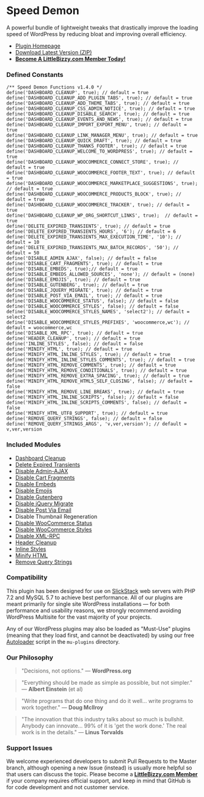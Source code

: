 # Speed Demon

A powerful bundle of lightweight tweaks that drastically improve the loading speed of WordPress by reducing bloat and improving overall efficiency.

* [Plugin Homepage](https://www.littlebizzy.com/plugins/speed-demon)
* [Download Latest Version (ZIP)](https://github.com/littlebizzy/speed-demon/archive/v1.4.0.zip)
* [**Become A LittleBizzy.com Member Today!**](https://www.littlebizzy.com/members)

### Defined Constants

    /** Speed Demon Functions v1.4.0 */
    define('DASHBOARD_CLEANUP', true); // default = true
    define('DASHBOARD_CLEANUP_ADD_PLUGIN_TABS', true); // default = true
    define('DASHBOARD_CLEANUP_ADD_THEME_TABS', true); // default = true
    define('DASHBOARD_CLEANUP_CSS_ADMIN_NOTICE', true); // default = true
    define('DASHBOARD_CLEANUP_DISABLE_SEARCH', true); // default = true
    define('DASHBOARD_CLEANUP_EVENTS_AND_NEWS', true); // default = true
    define('DASHBOARD_CLEANUP_IMPORT_EXPORT_MENU', true); // default = true
    define('DASHBOARD_CLEANUP_LINK_MANAGER_MENU', true); // default = true
    define('DASHBOARD_CLEANUP_QUICK_DRAFT', true); // default = true
    define('DASHBOARD_CLEANUP_THANKS_FOOTER', true); // default = true
    define('DASHBOARD_CLEANUP_WELCOME_TO_WORDPRESS', true); // default = true
    define('DASHBOARD_CLEANUP_WOOCOMMERCE_CONNECT_STORE', true); // default = true
    define('DASHBOARD_CLEANUP_WOOCOMMERCE_FOOTER_TEXT', true); // default = true
    define('DASHBOARD_CLEANUP_WOOCOMMERCE_MARKETPLACE_SUGGESTIONS', true); // default = true
    define('DASHBOARD_CLEANUP_WOOCOMMERCE_PRODUCTS_BLOCK', true); // default = true
    define('DASHBOARD_CLEANUP_WOOCOMMERCE_TRACKER', true); // default = true
    define('DASHBOARD_CLEANUP_WP_ORG_SHORTCUT_LINKS', true);  // default = true
    define('DELETE_EXPIRED_TRANSIENTS', true); // default = true
    define('DELETE_EXPIRED_TRANSIENTS_HOURS', '6'); // default = 6
    define('DELETE_EXPIRED_TRANSIENTS_MAX_EXECUTION_TIME', '10'); // default = 10
    define('DELETE_EXPIRED_TRANSIENTS_MAX_BATCH_RECORDS', '50'); // default = 50
    define('DISABLE_ADMIN_AJAX', false); // default = false
    define('DISABLE_CART_FRAGMENTS', true); // default = true
    define('DISABLE_EMBEDS', true);// default = true
    define('DISABLE_EMBEDS_ALLOWED_SOURCES', 'none'); // default = (none)
    define('DISABLE_EMOJIS', true); // default = true
    define('DISABLE_GUTENBERG', true); // default = true
    define('DISABLE_JQUERY_MIGRATE', true); // default = true
    define('DISABLE_POST_VIA_EMAIL', true); // default = true
    define('DISABLE_WOOCOMMERCE_STATUS', false); // default = false
    define('DISABLE_WOOCOMMERCE_STYLES', false); // default = false
    define('DISABLE_WOOCOMMERCE_STYLES_NAMES', 'select2'); // default = select2
    define('DISABLE_WOOCOMMERCE_STYLES_PREFIXES', 'woocommerce,wc'); // default = woocommerce,wc
    define('DISABLE_XML_RPC', true); // default = true
    define('HEADER_CLEANUP', true); // default = true
    define('INLINE_STYLES', false); // default = false
    define('MINIFY_HTML', true); // default = true
    define('MINIFY_HTML_INLINE_STYLES', true); // default = true
    define('MINIFY_HTML_INLINE_STYLES_COMMENTS', true); // default = true
    define('MINIFY_HTML_REMOVE_COMMENTS', true); // default = true
    define('MINIFY_HTML_REMOVE_CONDITIONALS', true); // default = true
    define('MINIFY_HTML_REMOVE_EXTRA_SPACING', true); // default = true
    define('MINIFY_HTML_REMOVE_HTML5_SELF_CLOSING', false); // default = false
    define('MINIFY_HTML_REMOVE_LINE_BREAKS', true); // default = true
    define('MINIFY_HTML_INLINE_SCRIPTS', false); // default = false
    define('MINIFY_HTML_INLINE_SCRIPTS_COMMENTS', false); // default = false
    define('MINIFY_HTML_UTF8_SUPPORT', true); // default = true
    define('REMOVE_QUERY_STRINGS', false); // default = false
    define('REMOVE_QUERY_STRINGS_ARGS', 'v,ver,version'); // default = v,ver,version

### Included Modules

* [Dashboard Cleanup](https://www.littlebizzy.com/plugins/dashboard-cleanup)
* [Delete Expired Transients](https://www.littlebizzy.com/plugins/delete-expired-transients)
* [Disable Admin-AJAX](https://www.littlebizzy.com/plugins/disable-admin-ajax)
* [Disable Cart Fragments](https://www.littlebizzy.com/plugins/disable-cart-fragments)
* [Disable Embeds](https://www.littlebizzy.com/plugins/disable-embeds)
* [Disable Emojis](https://www.littlebizzy.com/plugins/disable-emojis)
* [Disable Gutenberg](https://www.littlebizzy.com/plugins/disable-gutenberg)
* [Disable jQuery Migrate](https://www.littlebizzy.com/plugins/disable-jquery-migrate)
* [Disable Post Via Email](https://www.littlebizzy.com/plugins/disable-post-via-email)
* Disable Thumbnail Regeneration
* [Disable WooCommerce Status](https://www.littlebizzy.com/plugins/disable-woocommerce-status)
* [Disable WooCommerce Styles](https://www.littlebizzy.com/plugins/disable-woocommerce-styles)
* [Disable XML-RPC](https://www.littlebizzy.com/plugins/disable-xml-rpc)
* [Header Cleanup](https://www.littlebizzy.com/plugins/header-cleanup)
* [Inline Styles](https://www.littlebizzy.com/plugins/inline-styles)
* [Minify HTML](https://www.littlebizzy.com/plugins/minify-html)
* [Remove Query Strings](https://www.littlebizzy.com/plugins/remove-query-strings)

### Compatibility

This plugin has been designed for use on [SlickStack](https://slickstack.io) web servers with PHP 7.2 and MySQL 5.7 to achieve best performance. All of our plugins are meant primarily for single site WordPress installations — for both performance and usability reasons, we strongly recommend avoiding WordPress Multisite for the vast majority of your projects.

Any of our WordPress plugins may also be loaded as "Must-Use" plugins (meaning that they load first, and cannot be deactivated) by using our free [Autoloader](https://www.littlebizzy.com/plugins/autoloader) script in the `mu-plugins` directory.

### Our Philosophy

> "Decisions, not options." — **WordPress.org**

> "Everything should be made as simple as possible, but not simpler." — **Albert Einstein** (et al)

> "Write programs that do one thing and do it well... write programs to work together." — **Doug McIlroy**

> "The innovation that this industry talks about so much is bullshit. Anybody can innovate... 99% of it is 'get the work done.' The real work is in the details." — **Linus Torvalds**

### Support Issues

We welcome experienced developers to submit Pull Requests to the Master branch, although opening a new Issue (instead) is usually more helpful so that users can discuss the topic. Please become a [**LittleBizzy.com Member**](https://www.littlebizzy.com/members) if your company requires official support, and keep in mind that GitHub is for code development and not customer service.
